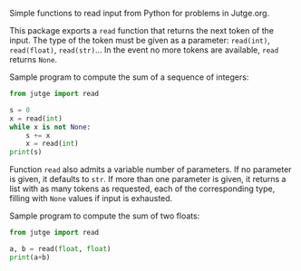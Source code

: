 Simple functions to read input from Python for problems in Jutge.org.

This package exports a `read` function that returns the next token of the
input. The type of the token must be given as a parameter: `read(int)`,
`read(float)`, `read(str)`... In the event no more tokens are available,
`read` returns `None`.

Sample program to compute the sum of a sequence of integers:

```python
from jutge import read

s = 0
x = read(int)
while x is not None:
    s += x
    x = read(int)
print(s)
```

Function `read` also admits a variable number of parameters. If no parameter
is given, it defaults to `str`. If more than one parameter is given, it returns
a list with as many tokens as requested, each of the corresponding type, filling
with `None` values if input is exhausted.

Sample program to compute the sum of two floats:

```python
from jutge import read

a, b = read(float, float)
print(a+b)
```
